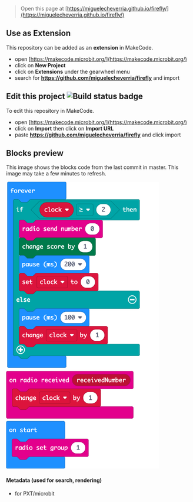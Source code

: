 
> Open this page at [https://miguelecheverria.github.io/firefly/](https://miguelecheverria.github.io/firefly/)

## Use as Extension

This repository can be added as an **extension** in MakeCode.

* open [https://makecode.microbit.org/](https://makecode.microbit.org/)
* click on **New Project**
* click on **Extensions** under the gearwheel menu
* search for **https://github.com/miguelecheverria/firefly** and import

## Edit this project ![Build status badge](https://github.com/miguelecheverria/firefly/workflows/MakeCode/badge.svg)

To edit this repository in MakeCode.

* open [https://makecode.microbit.org/](https://makecode.microbit.org/)
* click on **Import** then click on **Import URL**
* paste **https://github.com/miguelecheverria/firefly** and click import

## Blocks preview

This image shows the blocks code from the last commit in master.
This image may take a few minutes to refresh.

![A rendered view of the blocks](https://github.com/miguelecheverria/firefly/raw/master/.github/makecode/blocks.png)

#### Metadata (used for search, rendering)

* for PXT/microbit
<script src="https://makecode.com/gh-pages-embed.js"></script><script>makeCodeRender("{{ site.makecode.home_url }}", "{{ site.github.owner_name }}/{{ site.github.repository_name }}");</script>
